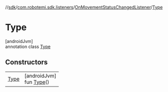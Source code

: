 //[sdk](../../../../index.md)/[com.robotemi.sdk.listeners](../../index.md)/[OnMovementStatusChangedListener](../index.md)/[Type](index.md)

# Type

[androidJvm]\
annotation class [Type](index.md)

## Constructors

| | |
|---|---|
| [Type](-type.md) | [androidJvm]<br>fun [Type](-type.md)() |
